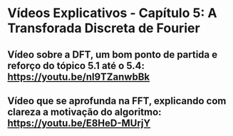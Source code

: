 # Vídeos Explicativos - Capítulo 5: A Transforada Discreta de Fourier

## Vídeo sobre a DFT, um bom ponto de partida e reforço do tópico 5.1 até o 5.4: https://youtu.be/nl9TZanwbBk


## Vídeo que se aprofunda na FFT, explicando com clareza a motivação do algoritmo: https://youtu.be/E8HeD-MUrjY

